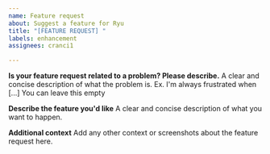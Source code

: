 ```yaml
---
name: Feature request
about: Suggest a feature for Ryu
title: "[FEATURE REQUEST] "
labels: enhancement
assignees: cranci1

---
```


**Is your feature request related to a problem? Please describe.**
A clear and concise description of what the problem is. Ex. I'm always frustrated when [...]
You can leave this empty

**Describe the feature you'd like**
A clear and concise description of what you want to happen.

**Additional context**
Add any other context or screenshots about the feature request here.
